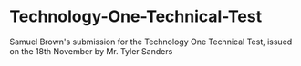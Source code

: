 # Technology-One-Technical-Test
Samuel Brown's submission for the Technology One Technical Test, issued on the 18th November by Mr. Tyler Sanders
